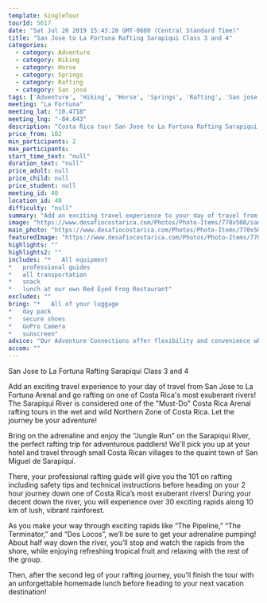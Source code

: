 ```yaml
---
template: SingleTour
tourId: 5617
date: "Sat Jul 20 2019 15:43:28 GMT-0600 (Central Standard Time)"
title: "San Jose to La Fortuna Rafting Sarapiqui Class 3 and 4"
categories: 
  - category: Adventure
  - category: Hiking
  - category: Horse
  - category: Springs
  - category: Rafting
  - category: San jose
tags: ['Adventure', 'Hiking', 'Horse', 'Springs', 'Rafting', 'San jose']
meeting: "La Fortuna"
meeting_lat: "10.4718"
meeting_lng: "-84.643"
description: "Costa Rica tour San Jose to La Fortuna Rafting Sarapiqui Class 3 and 4, id 5617"
price_from: 102
min_participants: 2
max_participants: 
start_time_text: "null"
duration_text: "null"
price_adult: null
price_child: null
price_student: null
meeting_id: 40
location_id: 40
difficulty: "null"
summary: "Add an exciting travel experience to your day of travel from San Jose to La Fortuna Arenal and go rafting on one of Costa Rica's most exuberant rivers! Rafting on the Sarapiqui River is considered one of the Must-Do Costa Rica tours in the wet and wild Northern Zone of Costa Rica according to Costa Rica Traveler magazine. Let the journey be your adventure!"
image: "https://www.desafiocostarica.com/Photos/Photo-Items/770x500/san-jose-to-from-la-fortuna---rafting-on-the-sarapiqui-river---class-3-4-3.jpg"
main_photo: "https://www.desafiocostarica.com/Photos/Photo-Items/770x500/san-jose-to-from-la-fortuna---rafting-on-the-sarapiqui-river---class-3-4-3.jpg"
featuredImage: "https://www.desafiocostarica.com/Photos/Photo-Items/770x500/san-jose-to-from-la-fortuna---rafting-on-the-sarapiqui-river---class-3-4-3.jpg"
highlights: ""
highlights2: ""
includes: "*   All equipment
*   professional guides
*   all transportation
*   snack
*   lunch at our own Red Eyed Frog Restaurant"
excludes: ""
bring: "*   All of your luggage
*   day pack
*   secure shoes
*   GoPro Camera
*   sunscreen"
advice: "Our Adventure Connections offer flexibility and convenience when traveling between the San José Metropolitan Area and the Arenal Volcano. We include pick-ups from nearly all San José major hotels and AirBnBs and there is no additional charge for pick-ups and drop-offs in Alajuela. You will love this Arenal Rafting tour! You can also choose to do the slightly-less-adventurous class 2-3 section for a Costa Rica rafting trip filled with whitewater and wildlife!"
accom: ""
---
```

San Jose to La Fortuna Rafting Sarapiqui Class 3 and 4

Add an exciting travel experience to your day of travel from San Jose to La Fortuna Arenal and go rafting on one of Costa Rica's most exuberant rivers! The Sarapiqui River is considered one of the "Must-Do" Costa Rica Arenal rafting tours in the wet and wild Northern Zone of Costa Rica. Let the journey be your adventure!

Bring on the adrenaline and enjoy the “Jungle Run” on the Sarapiqui River, the perfect rafting trip for adventurous paddlers! We'll pick you up at your hotel and travel through small Costa Rican villages to the quaint town of San Miguel de Sarapiquí.

There, your professional rafting guide will give you the 101 on rafting including safety tips and technical instructions before heading on your 2 hour journey down one of Costa Rica’s most exuberant rivers! During your decent down the river, you will experience over 30 exciting rapids along 10 km of lush, vibrant rainforest.

As you make your way through exciting rapids like “The Pipeline,” “The Terminator,” and “Dos Locos”, we’ll be sure to get your adrenaline pumping! About half way down the river, you’ll stop and watch the rapids from the shore, while enjoying refreshing tropical fruit and relaxing with the rest of the group.

Then, after the second leg of your rafting journey, you’ll finish the tour with an unforgettable homemade lunch before heading to your next vacation destination!